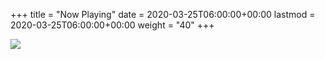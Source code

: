 +++
title = "Now Playing"
date = 2020-03-25T06:00:00+00:00
lastmod = 2020-03-25T06:00:00+00:00
weight = "40"
+++

<!--
  Developed by Prashant Shrestha
  + https://prashant.me
-->
<!--
  * Modified by ᜌᜓᜃᜒ (Yuki ・ 雪亮) 🇵🇭
  *   - https://YourOnly.One
  *
  * 2021-01-31:
  *   - Added trackalbum
  *   - Moved emoji outside of js file into HTML area
  * 2021-01-30: Switched to Emoji instead of icon files
  * 2022-05-23:
  *   - Switched to grid layout
  *   - Switched to ::marker
--->
<div class="nowplayingcard">
  <div class="nowplayingcontainer-inner">
    <img id="trackart" src="#">
    <div class="trackInfo">
      <div><a id="tracktitle"></a></div>
      <div><a id="trackalbum"></a></div>
      <div><a id="trackartist"></a></div>
    </div>
  </div>
</div>
